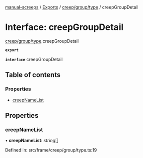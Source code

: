 [manual-screeps](../README.md) / [Exports](../modules.md) / [creep/group/type](../modules/creep_group_type.md) / creepGroupDetail

# Interface: creepGroupDetail

[creep/group/type](../modules/creep_group_type.md).creepGroupDetail

**`export`**

**`interface`** creepGroupDetail

## Table of contents

### Properties

- [creepNameList](creep_group_type.creepgroupdetail.md#creepnamelist)

## Properties

### creepNameList

• **creepNameList**: *string*[]

Defined in: src/frame/creep/group/type.ts:19
